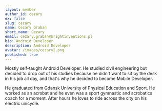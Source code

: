 ```yaml
---
layout: member
author_id: cezary
ex: false
slug: cezary
name: Cezary Graban
short_name: Cezary
email: cezary.graban@brightinventions.pl
bio: Android Developer
description: Android Developer
avatar: /images/cezary2.png
published: true
---
```

Mostly self-taught Android Developer. He studied civil engineering but decided to drop out of his studies because he didn't want to sit by the desk in his job all day, and that's why he decided to become Mobile Developer. 



He graduated from Gdansk University of Physical Education and Sport. He worked as an acrobat and he even was a sport gymnastic and acrobatics coach for a moment. After hours he loves to ride across the city on his electric unicycle.
